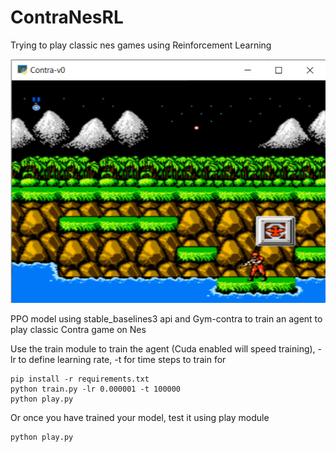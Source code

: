 # ContraNesRL

Trying to play classic nes games using Reinforcement Learning

![test output](https://github.com/statscol/ContraNesRL/blob/main/demo.png?raw=true)

PPO model using stable_baselines3 api and Gym-contra to train an agent to play classic Contra game on Nes

Use the train module to train the agent (Cuda enabled will speed training), -lr to define learning rate, -t for time steps to train for


```console
pip install -r requirements.txt
python train.py -lr 0.000001 -t 100000
python play.py
```

Or once you have trained your model, test it using play module

```console
python play.py
```

